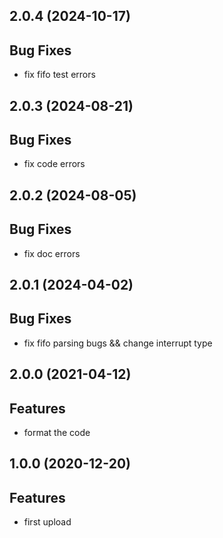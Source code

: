 ## 2.0.4 (2024-10-17)

## Bug Fixes

- fix fifo test errors

## 2.0.3 (2024-08-21)

## Bug Fixes

- fix code errors

## 2.0.2 (2024-08-05)

## Bug Fixes

- fix doc errors

## 2.0.1 (2024-04-02)

## Bug  Fixes

- fix fifo parsing bugs && change interrupt type

## 2.0.0 (2021-04-12)

## Features

- format the code

## 1.0.0 (2020-12-20)

## Features

- first upload